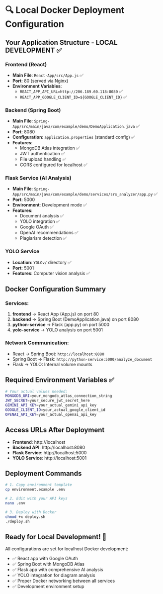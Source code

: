 # 🔍 Local Docker Deployment Configuration

## Your Application Structure - LOCAL DEVELOPMENT ✅

### **Frontend (React)**
- **Main File**: `React-App/src/App.js` ✅
- **Port**: 80 (served via Nginx)
- **Environment Variables**: 
  - `REACT_APP_API_URL=http://206.189.60.118:8080` ✅
  - `REACT_APP_GOOGLE_CLIENT_ID=${GOOGLE_CLIENT_ID}` ✅

### **Backend (Spring Boot)**
- **Main File**: `Spring-App/src/main/java/com/example/demo/DemoApplication.java` ✅
- **Port**: 8080
- **Configuration**: `application.properties` (standard config) ✅
- **Features**:
  - MongoDB Atlas integration ✅
  - JWT authentication ✅
  - File upload handling ✅
  - CORS configured for localhost ✅

### **Flask Service (AI Analysis)**
- **Main File**: `Spring-App/src/main/java/com/example/demo/services/srs_analyzer/app.py` ✅
- **Port**: 5000
- **Environment**: Development mode ✅
- **Features**:
  - Document analysis ✅
  - YOLO integration ✅
  - Google OAuth ✅
  - OpenAI recommendations ✅
  - Plagiarism detection ✅

### **YOLO Service**
- **Location**: `YOLOv/` directory ✅
- **Port**: 5001
- **Features**: Computer vision analysis ✅

## Docker Configuration Summary

### Services:
1. **frontend** → React App (App.js) on port 80
2. **backend** → Spring Boot (DemoApplication.java) on port 8080  
3. **python-service** → Flask (app.py) on port 5000
4. **yolo-service** → YOLO analysis on port 5001

### Network Communication:
- React → Spring Boot: `http://localhost:8080`
- Spring Boot → Flask: `http://python-service:5000/analyze_document`
- Flask → YOLO: Internal volume mounts

## Required Environment Variables ✅

```bash
# Your actual values needed:
MONGODB_URI=your_mongodb_atlas_connection_string
JWT_SECRET=your_secure_jwt_secret_here
GEMINI_API_KEY=your_actual_gemini_api_key
GOOGLE_CLIENT_ID=your_actual_google_client_id
OPENAI_API_KEY=your_actual_openai_api_key
```

## Access URLs After Deployment

- **Frontend**: http://localhost
- **Backend API**: http://localhost:8080
- **Flask Service**: http://localhost:5000
- **YOLO Service**: http://localhost:5001

## Deployment Commands

```bash
# 1. Copy environment template
cp environment.example .env

# 2. Edit with your API keys
nano .env

# 3. Deploy with Docker
chmod +x deploy.sh
./deploy.sh
```

## Ready for Local Development! 🚀

All configurations are set for localhost Docker development:
- ✅ React app with Google OAuth
- ✅ Spring Boot with MongoDB Atlas
- ✅ Flask app with comprehensive AI analysis
- ✅ YOLO integration for diagram analysis
- ✅ Proper Docker networking between all services
- ✅ Development environment setup 